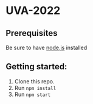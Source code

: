 # UVA-2022

## Prerequisites

Be sure to have [node.js](nodejs.org/) installed

## Getting started:

1. Clone this repo.
1. Run `npm install`
1. Run `npm start`
